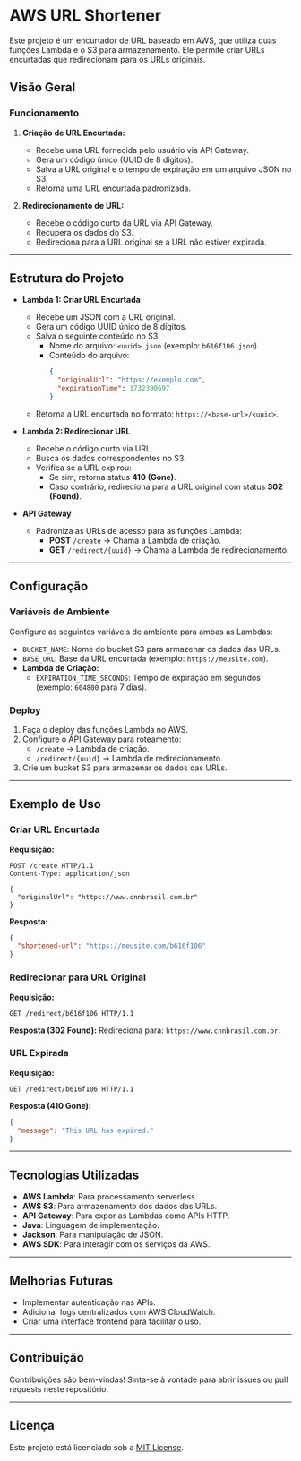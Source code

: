 
# AWS URL Shortener

Este projeto é um encurtador de URL baseado em AWS, que utiliza duas funções Lambda e o S3 para armazenamento. Ele permite criar URLs encurtadas que redirecionam para os URLs originais.

## Visão Geral

### Funcionamento

1. **Criação de URL Encurtada:**
   - Recebe uma URL fornecida pelo usuário via API Gateway.
   - Gera um código único (UUID de 8 dígitos).
   - Salva a URL original e o tempo de expiração em um arquivo JSON no S3.
   - Retorna uma URL encurtada padronizada.

2. **Redirecionamento de URL:**
   - Recebe o código curto da URL via API Gateway.
   - Recupera os dados do S3.
   - Redireciona para a URL original se a URL não estiver expirada.

---

## Estrutura do Projeto

- **Lambda 1: Criar URL Encurtada**
  - Recebe um JSON com a URL original.
  - Gera um código UUID único de 8 dígitos.
  - Salva o seguinte conteúdo no S3:
    - Nome do arquivo: `<uuid>.json` (exemplo: `b616f106.json`).
    - Conteúdo do arquivo:
      ```json
      {
        "originalUrl": "https://exemplo.com",
        "expirationTime": 1732390697
      }
      ```
  - Retorna a URL encurtada no formato: `https://<base-url>/<uuid>`.

- **Lambda 2: Redirecionar URL**
  - Recebe o código curto via URL.
  - Busca os dados correspondentes no S3.
  - Verifica se a URL expirou:
    - Se sim, retorna status **410 (Gone)**.
    - Caso contrário, redireciona para a URL original com status **302 (Found)**.

- **API Gateway**
  - Padroniza as URLs de acesso para as funções Lambda:
    - **POST** `/create` → Chama a Lambda de criação.
    - **GET** `/redirect/{uuid}` → Chama a Lambda de redirecionamento.

---

## Configuração

### Variáveis de Ambiente

Configure as seguintes variáveis de ambiente para ambas as Lambdas:

- `BUCKET_NAME`: Nome do bucket S3 para armazenar os dados das URLs.
- `BASE_URL`: Base da URL encurtada (exemplo: `https://meusite.com`).
- **Lambda de Criação:**
  - `EXPIRATION_TIME_SECONDS`: Tempo de expiração em segundos (exemplo: `604800` para 7 dias).

### Deploy

1. Faça o deploy das funções Lambda no AWS.
2. Configure o API Gateway para roteamento:
   - `/create` → Lambda de criação.
   - `/redirect/{uuid}` → Lambda de redirecionamento.
3. Crie um bucket S3 para armazenar os dados das URLs.

---

## Exemplo de Uso

### Criar URL Encurtada

**Requisição:**
```http
POST /create HTTP/1.1
Content-Type: application/json

{
  "originalUrl": "https://www.cnnbrasil.com.br"
}
```

**Resposta:**
```json
{
  "shortened-url": "https://meusite.com/b616f106"
}
```

### Redirecionar para URL Original

**Requisição:**
```http
GET /redirect/b616f106 HTTP/1.1
```

**Resposta (302 Found):**
Redireciona para: `https://www.cnnbrasil.com.br`.

### URL Expirada

**Requisição:**
```http
GET /redirect/b616f106 HTTP/1.1
```

**Resposta (410 Gone):**
```json
{
  "message": "This URL has expired."
}
```

---

## Tecnologias Utilizadas

- **AWS Lambda**: Para processamento serverless.
- **AWS S3**: Para armazenamento dos dados das URLs.
- **API Gateway**: Para expor as Lambdas como APIs HTTP.
- **Java**: Linguagem de implementação.
- **Jackson**: Para manipulação de JSON.
- **AWS SDK**: Para interagir com os serviços da AWS.

---

## Melhorias Futuras

- Implementar autenticação nas APIs.
- Adicionar logs centralizados com AWS CloudWatch.
- Criar uma interface frontend para facilitar o uso.

---

## Contribuição

Contribuições são bem-vindas! Sinta-se à vontade para abrir issues ou pull requests neste repositório.

---

## Licença

Este projeto está licenciado sob a [MIT License](LICENSE).

